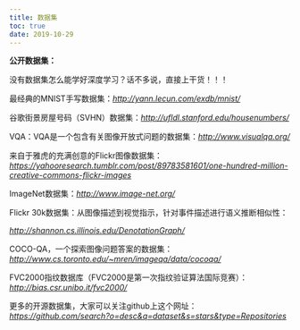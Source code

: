 ```yaml
---
title: 数据集
toc: true
date: 2019-10-29
---
```

**公开数据集：**

没有数据集怎么能学好深度学习？话不多说，直接上干货！！！

最经典的MNIST手写数据集：*http://yann.lecun.com/exdb/mnist/*

谷歌街景房屋号码（SVHN）数据集：*http://ufldl.stanford.edu/housenumbers/*

VQA：VQA是一个包含有关图像开放式问题的数据集：*http://www.visualqa.org/*

来自于雅虎的充满创意的Flickr图像数据集：*https://yahooresearch.tumblr.com/post/89783581601/one-hundred-million-creative-commons-flickr-images*

ImageNet数据集：*http://www.image-net.org/*

Flickr 30k数据集：从图像描述到视觉指示，针对事件描述进行语义推断相似性：

*http://shannon.cs.illinois.edu/DenotationGraph/*

COCO-QA，一个探索图像问题答案的数据集：*http://www.cs.toronto.edu/~mren/imageqa/data/cocoqa/*

FVC2000指纹数据库（FVC2000是第一次指纹验证算法国际竞赛）：*http://bias.csr.unibo.it/fvc2000/*

更多的开源数据集，大家可以关注github上这个网址：*https://github.com/search?o=desc&q=dataset&s=stars&type=Repositories*
